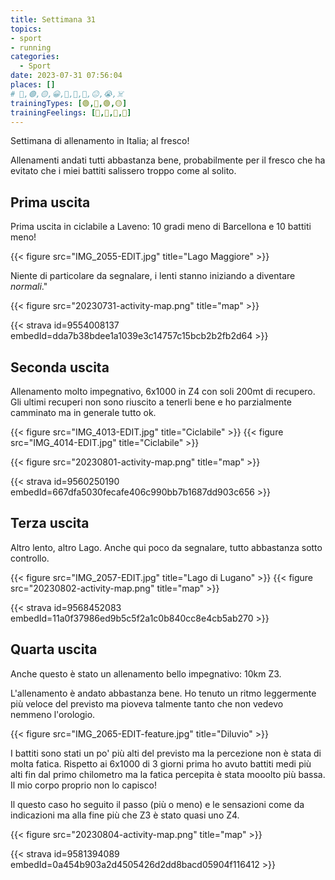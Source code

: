 ```yaml
---
title: Settimana 31
topics:
- sport
- running
categories:
  - Sport
date: 2023-07-31 07:56:04
places: []
# 🔴,🟢,🟡,😀,🙁,🫤,🙂,😐,😭,☠️
trainingTypes: [🟢,🔴,🟢,🟡]
trainingFeelings: [🙂,🙂,🙂,🙂]
---
```

Settimana di allenamento in Italia; al fresco!
<!--more--> 

Allenamenti andati tutti abbastanza bene, probabilmente per il fresco che ha evitato che i miei battiti salissero troppo come al solito.

## Prima uscita

Prima uscita in ciclabile a Laveno: 10 gradi meno di Barcellona e 10 battiti meno!

{{< figure src="IMG_2055-EDIT.jpg" title="Lago Maggiore" >}}

Niente di particolare da segnalare, i lenti stanno iniziando a diventare _normali_."

{{< figure src="20230731-activity-map.png" title="map" >}}

{{< strava id=9554008137 embedId=dda7b38bdee1a1039e3c14757c15bcb2b2fb2d64 >}}


## Seconda uscita

Allenamento molto impegnativo, 6x1000 in Z4 con soli 200mt di recupero. 
Gli ultimi recuperi non sono riuscito a tenerli bene e ho parzialmente camminato ma in generale tutto ok.

{{< figure src="IMG_4013-EDIT.jpg" title="Ciclabile" >}}
{{< figure src="IMG_4014-EDIT.jpg" title="Ciclabile" >}}

{{< figure src="20230801-activity-map.png" title="map" >}}

{{< strava id=9560250190 embedId=667dfa5030fecafe406c990bb7b1687dd903c656 >}}

## Terza uscita

Altro lento, altro Lago. Anche qui poco da segnalare, tutto abbastanza sotto controllo.

{{< figure src="IMG_2057-EDIT.jpg" title="Lago di Lugano" >}}
{{< figure src="20230802-activity-map.png" title="map" >}}

{{< strava id=9568452083 embedId=11a0f37986ed9b5c5f2a1c0b840cc8e4cb5ab270 >}}

## Quarta uscita

Anche questo è stato un allenamento bello impegnativo: 10km Z3.

L'allenamento è andato abbastanza bene. Ho tenuto un ritmo leggermente più veloce del previsto ma pioveva talmente tanto che non vedevo nemmeno l'orologio. 

{{< figure src="IMG_2065-EDIT-feature.jpg" title="Diluvio" >}}

I battiti sono stati un po' più alti del previsto ma la percezione non è stata di molta fatica. Rispetto ai 6x1000 di 3 giorni prima ho avuto battiti medi più alti fin dal primo chilometro ma la fatica percepita è stata mooolto più bassa. Il mio corpo proprio non lo capisco!

Il questo caso ho seguito il passo (più o meno) e le sensazioni come da indicazioni ma alla fine più che Z3 è stato quasi uno Z4. 

{{< figure src="20230804-activity-map.png" title="map" >}}


{{< strava id=9581394089 embedId=0a454b903a2d4505426d2dd8bacd05904f116412 >}}
